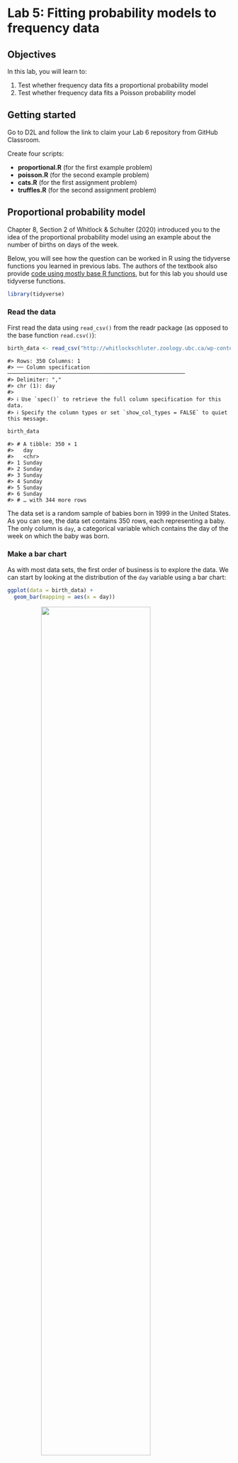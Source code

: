 # Lab 5: Fitting probability models to frequency data

## Objectives

In this lab, you will learn to:

1.  Test whether frequency data fits a proportional probability model
2.  Test whether frequency data fits a Poisson probability model

## Getting started

Go to D2L and follow the link to claim your Lab 6 repository from GitHub Classroom.

Create four scripts:

-   **proportional.R** (for the first example problem)
-   **poisson.R** (for the second example problem)
-   **cats.R** (for the first assignment problem)
-   **truffles.R** (for the second assignment problem)

## Proportional probability model

Chapter 8, Section 2 of Whitlock & Schulter (2020) introduced you to the idea of the proportional probability model using an example about the number of births on days of the week.

Below, you will see how the question can be worked in R using the tidyverse functions you learned in previous labs. The authors of the textbook also provide [code using mostly base R functions](https://whitlockschluter3e.zoology.ubc.ca/RLabs/R_tutorial_Frequency_data.html), but for this lab you should use tidyverse functions.


```r
library(tidyverse)
```

### Read the data

First read the data using `read_csv()` from the readr package (as opposed to the base function `read.csv()`):


```r
birth_data <- read_csv("http://whitlockschluter.zoology.ubc.ca/wp-content/data/chapter08/chap08e1DayOfBirth.csv")
```

```
#> Rows: 350 Columns: 1
#> ── Column specification ────────────────────────────────────────────────────────
#> Delimiter: ","
#> chr (1): day
#> 
#> ℹ Use `spec()` to retrieve the full column specification for this data.
#> ℹ Specify the column types or set `show_col_types = FALSE` to quiet this message.
```

```r
birth_data
```

```
#> # A tibble: 350 × 1
#>   day   
#>   <chr> 
#> 1 Sunday
#> 2 Sunday
#> 3 Sunday
#> 4 Sunday
#> 5 Sunday
#> 6 Sunday
#> # … with 344 more rows
```

The data set is a random sample of babies born in 1999 in the United States. As you can see, the data set contains 350 rows, each representing a baby. The only column is `day`, a categorical variable which contains the day of the week on which the baby was born.

### Make a bar chart

As with most data sets, the first order of business is to explore the data. We can start by looking at the distribution of the `day` variable using a bar chart:


```r
ggplot(data = birth_data) +
  geom_bar(mapping = aes(x = day))
```

<img src="lab-5_files/figure-html/birth-day-bar-chart-1.png" width="70%" style="display: block; margin: auto;" />

### Fix the factor levels

When we read the data, R didn't know what kind of variable `day` was, so it played it conservatively and treated it as character (`chr`) data, which has no inherent order or enumerated list of possible values. When we plot the variable, ggplot simply puts them in alphabetical order.

What we need to do is change the `day` variable so that it is a factor (`fct`) data type with enumerated values in a particular order. The first step is to create a vector with the days of the week in the correct order:


```r
days_of_week <- c("Monday", "Tuesday", "Wednesday", "Thursday", 
                  "Friday", "Saturday", "Sunday")
days_of_week
```

```
#> [1] "Monday"    "Tuesday"   "Wednesday" "Thursday"  "Friday"    "Saturday" 
#> [7] "Sunday"
```

Then we can use `mutate()` to create a new variable using `factor()`, and use a little tidyverse magic from the forcats and stringr packages to shorten the day names for easier viewing. Let's call the new variable `day_fct` and `day_short`.


```r
birth_data <- 
  mutate(
    birth_data, 
    day_fct = factor(day, levels = days_of_week),
    day_short = fct_relabel(day_fct, str_sub, start = 1, end = 3)
  )
birth_data
```

```
#> # A tibble: 350 × 3
#>   day    day_fct day_short
#>   <chr>  <fct>   <fct>    
#> 1 Sunday Sunday  Sun      
#> 2 Sunday Sunday  Sun      
#> 3 Sunday Sunday  Sun      
#> 4 Sunday Sunday  Sun      
#> 5 Sunday Sunday  Sun      
#> 6 Sunday Sunday  Sun      
#> # … with 344 more rows
```

Notice the data types listed under the variable names. When you have a factor variable in your data set, you can find out what the levels are using the levels function.


```r
levels(birth_data$day_fct)
```

```
#> [1] "Monday"    "Tuesday"   "Wednesday" "Thursday"  "Friday"    "Saturday" 
#> [7] "Sunday"
```

```r
levels(birth_data$day_short)
```

```
#> [1] "Mon" "Tue" "Wed" "Thu" "Fri" "Sat" "Sun"
```

Changing character variables to factors is common in R when you are working with categorical data, so you should become familiar with the `factor()` function. To learn more about dealing with factors in R, see the chapter [Factors](https://r4ds.had.co.nz/factors.html) in *R for Data Science*. In the example above, abbreviating the week names was fun, but it's not something you are expected to learn and apply on your own.

### Make a better bar chart

Now we're ready to plot the data again. All we need to do is swap `x = day` with `x = day_short`.

This time, let's also change the y-axis label to "Frequency" and remove the x-axis label altogether as it's pretty obvious what it represents. To give it a little spice, we can set the fill color to MSUM red `"#a6192e"`.


```r
ggplot(data = birth_data) +
  geom_bar(mapping = aes(x = day_short), fill = "#a6192e") +
  labs(y = "Frequency", x = NULL)
```

<img src="lab-5_files/figure-html/birth-day-bar-chart-2-1.png" width="70%" style="display: block; margin: auto;" />

### Create a frequency table

The other common method of visualizing frequency data for a categorical variable is with a frequency table. This is quite easy with the `count()` function in the dplyr package.


```r
birth_freq_table <- count(birth_data, day_fct)
birth_freq_table
```

```
#> # A tibble: 7 × 2
#>   day_fct       n
#>   <fct>     <int>
#> 1 Monday       41
#> 2 Tuesday      63
#> 3 Wednesday    63
#> 4 Thursday     47
#> 5 Friday       56
#> 6 Saturday     47
#> # … with 1 more row
```

### $\chi^2$ goodness-of-fit test

The next step is to conduct a $\chi^2$ goodness-of-fit test, which can be done with the `chisq.test()` function. You can see how Whitlock & Schluter answer the question using base R functions [on the book website](https://whitlockschluter.zoology.ubc.ca/r-code/rcode08). Luckily, there is always a tidyverse way to do things. With some inspiration from [Tidy chi-square testing](http://ritsokiguess.site/docs/2018/04/12/tidy-chi-squared-testing/) by Ken on the *R, it's okay I guess* blog, here is one way to do it.

First, you need the observed frequencies:


```r
birth_freqs <- birth_freq_table$n
birth_freqs
```

```
#> [1] 41 63 63 47 56 47 33
```

Second, you need a vector of expected probabilities, which if you will recall from the example is:


```r
birth_probs <- c(52, 52, 52, 52, 53, 52, 52) / 365
birth_probs
```

```
#> [1] 0.1424658 0.1424658 0.1424658 0.1424658 0.1452055 0.1424658 0.1424658
```

Next, you conduct the $\chi^2$ goodness-of-fit test:


```r
chisq.test(x = birth_freqs, p = birth_probs)
```

```
#> 
#> 	Chi-squared test for given probabilities
#> 
#> data:  birth_freqs
#> X-squared = 15.057, df = 6, p-value = 0.01982
```

The final step is to interpret your results. If you were conducting this analysis by calculator, you might have calculated the test statistic yourself and looked up a critical value from a statistical table to compare it to.

In R, you can get the exact $P$-value quite easily, so all you need to do is compare the $P$-value to the $\alpha$-level of your choice, which in this case will be 0.05.

Thus, your interpretation would be:

> Because the $P$-value of 0.02 is less than the $\alpha$-level of 0.05, I reject the null hypothesis. Therefore, births do not fit a proportional model.

If you were writing a paper in APA format, you would write:

> The proportion of births differed by day of the week, $\chi^2(6,N=50)=15.057$ , $p=0.020$.

## Poisson probability model

Chapter 8, Section 5 of Whitlock & Schluter (2022) contained an example of using a $\chi^2$ goodness-of-fit test to tell whether extinctions occur randomly in the geologic record. The null distribution in this case was that the number of extinctions in 76 blocks of time showed a Poisson distribution.

As with the previous example, Whitlock & Schluter provide code to perform this analysis, using base R functions, [on the book website](https://whitlockschluter3e.zoology.ubc.ca/RLabs/R_tutorial_Frequency_data.html).

Here you can see how to approach this question in R using tidyverse functions.

### Read the data


```r
extinct_data <- read_csv("http://whitlockschluter.zoology.ubc.ca/wp-content/data/chapter08/chap08e6MassExtinctions.csv")
extinct_data
```

There are 76 time periods. The variable `numberOfExtinctions` gives the number of extinctions in that time period.

Before we go on, let's rename that unruly variable `numberOfExtinctions` so it matches our usual snake_case style:


```r
extinct_data <- 
  extinct_data %>% 
  rename(n_extinct = numberOfExtinctions)
```

### Bar Chart

Starting with the raw data, we can use `geom_bar()` to visualize the distribution of the `n_extinct` variable as a bar chart.


```r
ggplot(data = extinct_data) +
  geom_bar(mapping = aes(x = n_extinct), fill = "#a6192e") +
  labs(y = "Frequency", x = "Number of Extinctions")
```

<img src="lab-5_files/figure-html/extinct-bar-chart-1.png" width="70%" style="display: block; margin: auto;" />

### Frequency table

Create a frequency table using `count()`. This time, use the print function to force R to print all rows, not just the first 10 (the default for tibbles). `Inf` means infinity, so `n = Inf` means print all the rows.


```r
extinct_data %>% 
  count(n_extinct, name = "observed_freq") %>% 
  print(n = Inf)
```

```
#> # A tibble: 14 × 2
#>    n_extinct observed_freq
#>        <dbl>         <int>
#>  1         1            13
#>  2         2            15
#>  3         3            16
#>  4         4             7
#>  5         5            10
#>  6         6             4
#>  7         7             2
#>  8         8             1
#>  9         9             2
#> 10        10             1
#> 11        11             1
#> 12        14             1
#> 13        16             2
#> 14        20             1
```

Note that some numbers of extinctions are missing because no block of time had that number of extinctions. These include 0, 12, 13, 15, 17, 18, 19, and anything above 20.

Before we can continue, we should add these missing categories, which is fairly easy with the `complete()` function from tidyr.


```r
extinct_freq_table <-
  extinct_data %>% 
  count(n_extinct, name = "observed_freq") %>% 
  complete(
    n_extinct = 0:20, 
    fill = list(observed_freq = 0)
  ) %>% 
  print(n = Inf)
```

```
#> # A tibble: 21 × 2
#>    n_extinct observed_freq
#>        <dbl>         <int>
#>  1         0             0
#>  2         1            13
#>  3         2            15
#>  4         3            16
#>  5         4             7
#>  6         5            10
#>  7         6             4
#>  8         7             2
#>  9         8             1
#> 10         9             2
#> 11        10             1
#> 12        11             1
#> 13        12             0
#> 14        13             0
#> 15        14             1
#> 16        15             0
#> 17        16             2
#> 18        17             0
#> 19        18             0
#> 20        19             0
#> 21        20             1
```

`complete()` needs two arguments here. First, a vector of numbers containing all possible values of `n_extinct`. We could have done this with the `c()` function, for example `c(0, 1, …, 19, 20)`, but `0:20` is a shorthand for this.

The bit at the end, `fill = list(observed_freq = 0)`, tells R to put a zero for `observed_freq` whenever it adds a new row.

### Estimate the mean

There are a couple of ways to accomplish this:


```r
# tidyverse method
mean_extinct <-
  extinct_data %>% 
  summarize(mean = mean(n_extinct)) %>% 
  pull(mean)
mean_extinct
```

```
#> [1] 4.210526
```

```r
# dollar sign method
mean_extinct <- mean(extinct_data$n_extinct)
mean_extinct
```

```
#> [1] 4.210526
```

### Expected frequencies

Calculate the expected frequencies under the null distribution, a Poisson distribution, using the estimated mean. Here we will do this for the categories we have, up to 20 extinctions, but remember there is a non-zero probability of having 21 extinctions, or 22, or 23, etc. We will calculate those later.


```r
expected_proportions <- dpois(0:20, lambda = mean_extinct)
expected_proportions
```

```
#>  [1] 1.483856e-02 6.247813e-02 1.315329e-01 1.846076e-01 1.943238e-01
#>  [6] 1.636411e-01 1.148358e-01 6.907419e-02 3.635484e-02 1.700811e-02
#> [11] 7.161310e-03 2.741171e-03 9.618145e-04 3.115189e-04 9.368989e-05
#> [16] 2.629892e-05 6.920767e-06 1.714122e-06 4.009642e-07 8.885633e-08
#> [21] 1.870660e-08
```

We can add these to the frequency distribution with:


```r
extinct_freq_table <-
  extinct_freq_table %>% 
  mutate(
    expected_prop = expected_proportions, # add proportions
    expected_freq = expected_prop * 76    # calculate frequencies
  ) %>% 
  print(n = Inf)
```

```
#> # A tibble: 21 × 4
#>    n_extinct observed_freq expected_prop expected_freq
#>        <dbl>         <int>         <dbl>         <dbl>
#>  1         0             0  0.0148          1.13      
#>  2         1            13  0.0625          4.75      
#>  3         2            15  0.132          10.0       
#>  4         3            16  0.185          14.0       
#>  5         4             7  0.194          14.8       
#>  6         5            10  0.164          12.4       
#>  7         6             4  0.115           8.73      
#>  8         7             2  0.0691          5.25      
#>  9         8             1  0.0364          2.76      
#> 10         9             2  0.0170          1.29      
#> 11        10             1  0.00716         0.544     
#> 12        11             1  0.00274         0.208     
#> 13        12             0  0.000962        0.0731    
#> 14        13             0  0.000312        0.0237    
#> 15        14             1  0.0000937       0.00712   
#> 16        15             0  0.0000263       0.00200   
#> 17        16             2  0.00000692      0.000526  
#> 18        17             0  0.00000171      0.000130  
#> 19        18             0  0.000000401     0.0000305 
#> 20        19             0  0.0000000889    0.00000675
#> 21        20             1  0.0000000187    0.00000142
```

Note that we added the expected proportions, and then calculated the expected number of extinctions by multiplying the expected proportions by 76, the number of time blocks.

### Graph expected frequencies

For this, we can't use `geom_bar()`, which counts the observations for us, because we have to use the frequency table in which they are already counted. The solution is to use `geom_col()` (col is short for column) instead.

Then we can add a `geom_line()` for the expected frequencies.


```r
ggplot(data = extinct_freq_table,
       mapping = aes(x = n_extinct)) +
  geom_col(mapping = aes(y = observed_freq), fill = "#a6192e") +
  geom_line(mapping = aes(y = expected_freq), size = 2) +
  labs(y = "Frequency", x = "Number of Extinctions")
```

<img src="lab-5_files/figure-html/unnamed-chunk-8-1.png" width="70%" style="display: block; margin: auto;" />

### $\chi^2$ goodness-of-fit test

We have everything we need to conduct a $\chi^2$ goodness-of-fit test in our frequency table, namely the observed and expected frequencies for each number of extinctions. The problem is that some categories have frequencies less than 1, and there are too many categories with frequencies less than 5.

To resolve this, we can combine some categories. Before we can do that, we need to convert `n_extinct` to a factor data type. Let's create a new tibble to hold this frequency table of combined categories.


```r
combined_freq_table <-
  extinct_freq_table %>% 
  select(-expected_prop) %>% 
  mutate(n_extinct = factor(n_extinct)) %>% 
  print()
```

```
#> # A tibble: 21 × 3
#>   n_extinct observed_freq expected_freq
#>   <fct>             <int>         <dbl>
#> 1 0                     0          1.13
#> 2 1                    13          4.75
#> 3 2                    15         10.0 
#> 4 3                    16         14.0 
#> 5 4                     7         14.8 
#> 6 5                    10         12.4 
#> # … with 15 more rows
```

Note that we also dropped the `expected_prop` variable, which we no longer need.

Now we can modify `n_extinct` so it contains the new factor levels:


```r
combined_freq_table <- 
  combined_freq_table %>% 
  mutate(n_extinct = fct_collapse(
    n_extinct,
    `0 or 1` = "0",
    `0 or 1` = "1",
    `2` = "2",
    `3` = "3",
    `4` = "4",
    `5` = "5",
    `6` = "6",
    `7` = "7",
    other_level = "8 or more",
  )) %>% 
  print()
```

```
#> # A tibble: 21 × 3
#>   n_extinct observed_freq expected_freq
#>   <fct>             <int>         <dbl>
#> 1 0 or 1                0          1.13
#> 2 0 or 1               13          4.75
#> 3 2                    15         10.0 
#> 4 3                    16         14.0 
#> 5 4                     7         14.8 
#> 6 5                    10         12.4 
#> # … with 15 more rows
```

Note that the new factor level names are surrounded by backticks, not single quotes. The backticks are necessary because the new values start with numbers or special characters. If our new values had names that started with letters, the backticks would be unnecessary. See `??fct_collapse` for an example.

There one more issue to solve. The frequency table above should have expected frequencies that add up to 76, but it doesn't:


```r
missing_probabilities <- 76 - sum(combined_freq_table$expected_freq)
missing_probabilities
```

```
#> [1] 3.516995e-07
```

That's because we did not calculate probabilities for categories larger than 20 extinctions. Those probabilities are small, but we still want to include them. So let's add a new row that includes those:


```r
combined_freq_table %>% 
  add_row(
    n_extinct = factor("8 or more"),
    observed_freq = 0,
    expected_freq = missing_probabilities,
    .before = 1
  )
```

```
#> # A tibble: 22 × 3
#>   n_extinct observed_freq expected_freq
#>   <fct>             <dbl>         <dbl>
#> 1 8 or more             0   0.000000352
#> 2 0 or 1                0   1.13       
#> 3 0 or 1               13   4.75       
#> 4 2                    15  10.0        
#> 5 3                    16  14.0        
#> 6 4                     7  14.8        
#> # … with 16 more rows
```

Now we can use `summarize()` to add up the observed and expected frequencies for our newly combined categories. Before we do, however, there is an issue we must solve.


```r
combined_freq_table <-
  combined_freq_table %>% 
  group_by(n_extinct) %>% 
  summarize(
    observed_freq = sum(observed_freq),
    expected_freq = sum(expected_freq)
  ) %>% 
  print()
```

```
#> # A tibble: 8 × 3
#>   n_extinct observed_freq expected_freq
#>   <fct>             <int>         <dbl>
#> 1 0 or 1               13          5.88
#> 2 2                    15         10.0 
#> 3 3                    16         14.0 
#> 4 4                     7         14.8 
#> 5 5                    10         12.4 
#> 6 6                     4          8.73
#> # … with 2 more rows
```

And finally, we can conduct the $\chi^2$ goodness-of-fit test!


```r
chisq.test(x = combined_freq_table$observed_freq,
           p = combined_freq_table$expected_freq / 76)
```

```
#> Warning in chisq.test(x = combined_freq_table$observed_freq, p =
#> combined_freq_table$expected_freq/76): Chi-squared approximation may be
#> incorrect
```

```
#> 
#> 	Chi-squared test for given probabilities
#> 
#> data:  combined_freq_table$observed_freq
#> X-squared = 23.95, df = 7, p-value = 0.001163
```

The warning here is caused by the fact that one of the expected frequencies is less than 5. However, we have been careful not to violate the assumptions of the $\chi^2$ goodness-of-fit test (no expected frequencies less than 1, no more than 20% of categories with expected frequencies less than 5).

Looking at the results, you will notice that it shows the test was conducted with 7 degrees of freedom.

Recall from lecture that degrees of freedom are calculated as:

$df=n-1-(\operatorname{number of parameters estimated})$

And in this example, we esimated the mean $\mu$ from the sample, so $(\operatorname{number of parameters estimated})$ would be 1. Thus, with $n=8$ categories, $df=8-1-1=6$.

The solution is to grab the $\chi^2$ test statistic from the results of the test and calculate the $P$-value using $df=6$ with the `pchisq()` function like this:


```r
chisq_results <-                                # save the results
  chisq.test(
    x = combined_freq_table$observed_freq,
    p = combined_freq_table$expected_freq/76
  )

test_statistic <- chisq_results$statistic       # get the test statistic

p_value <- 1 - pchisq(test_statistic, df = 6)   # get the real p-value
p_value
```

```
#>    X-squared 
#> 0.0005334917
```

Finally, interpret the results of the test:

> Because the $P$-value of 5.3\times 10^{-4} is less than the $\alpha$-level of 0.05, I reject the null hypothesis. Therefore, the number of extinctions do not occur randomly in time.

If you were writing a paper in APA format, you would write:

> The number of extinctions do not occur randomly in time, $\chi^2(6,N=76)=23.95$, $p= 0.00053$.

## Assignment

Claim your repository for Lab 6 on GitHub Classroom using the link on D2L.

### Question 1 - Cats

> Answer question 19 in the assignment questions section of chapter 8 in Whitlock and Schluter (2020).
>
> In an article published in the Journal of the American Veterinary Medical Association, Whitney and Mehlhaff (1987) presented results on the injury rates of cats that had plummeted from buildings in New York City, according to the number of floors they had fallen. The damage caused by such falls was dubbed feline high‑rise syndrome (FHRS).
>
> A more recent study of FHRS included data on the month in which each of 119 cats fell (Vnuk et al. 2004). The data are in the accompanying table.
>
> **Can you infer that the rate of cat falling varies between months of the year?**

Carry out the goodness‑of‑fit test using the significance level $\alpha=0.05$. Use the methods shown in this lab (show your code). In your R script, add code comments with text stating the null and alternative hypotheses and reporting your results in APA format.

The data are stored at:


```r
"https://whitlockschluter3e.zoology.ubc.ca/Data/chapter08/chap08q19FallingCatsByMonth.csv"
```

### Question 2 - Truffles

Answer question 19 in the assignment questions section of chapter 8 in Whitlock and Schluter (2020).

> Truffles are a great delicacy, sending thousands of mushroom hunters into the forest each fall to find them. A set of plots of equal size in an old‑growth forest in Northern California was surveyed to count the number of truffles (Waters et al. 1997).
>
> **Are truffles randomly located around the forest?**

Carry out the goodness‑of‑fit test using the significance level $\alpha=0.05$. Use the methods shown in this lab (show your code). In your R script, add code comments with text stating the null and alternative hypotheses and reporting your results in APA format.

The data are stored at:


```r
"https://whitlockschluter.zoology.ubc.ca/wp-content/data/chapter08/chap08q16Truffles.csv"
```

### Submission

When you have completed the questions listed above, save your files, commit your changes, and push them to GitHub.

Then copy the URL to your GitHub repository and submit that to the Assignment on D2L.
